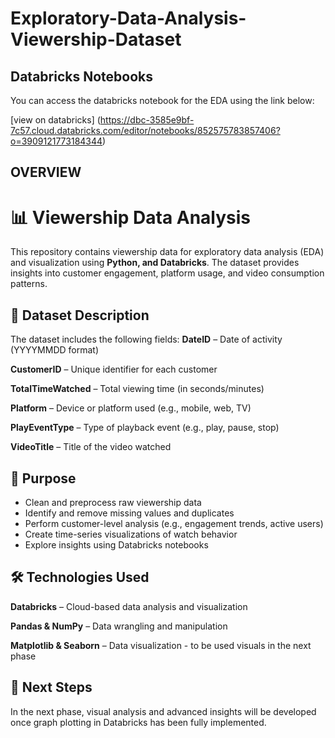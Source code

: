 # Exploratory-Data-Analysis-Viewership-Dataset

## Databricks Notebooks

You can access the databricks notebook for the EDA using the link below:

[view on databricks] (https://dbc-3585e9bf-7c57.cloud.databricks.com/editor/notebooks/852575783857406?o=3909121773184344)

## OVERVIEW
# 📊 Viewership Data Analysis
This repository contains viewership data for exploratory data analysis (EDA) and visualization using **Python, and Databricks**. The dataset provides insights into customer engagement, platform usage, and video consumption patterns.
## 📂 Dataset Description
The dataset includes the following fields:
**DateID** – Date of activity (YYYYMMDD format)

**CustomerID** – Unique identifier for each customer

**TotalTimeWatched** – Total viewing time (in seconds/minutes)

**Platform** – Device or platform used (e.g., mobile, web, TV)

**PlayEventType** – Type of playback event (e.g., play, pause, stop)

**VideoTitle** – Title of the video watched

## 🎯 Purpose
* Clean and preprocess raw viewership data
* Identify and remove missing values and duplicates
* Perform customer-level analysis (e.g., engagement trends, active users)
* Create time-series visualizations of watch behavior
* Explore insights using Databricks notebooks
  
## 🛠️ Technologies Used
**Databricks** – Cloud-based data analysis and visualization

**Pandas & NumPy** – Data wrangling and manipulation

**Matplotlib & Seaborn** – Data visualization - to be used visuals in the next phase

## 🚀 Next Steps
In the next phase, visual analysis and advanced insights will be developed once graph plotting in Databricks has been fully implemented.

